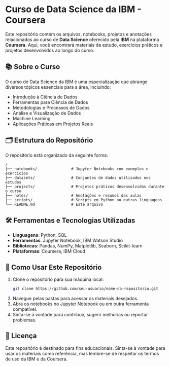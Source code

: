 
# Curso de Data Science da IBM - Coursera

Este repositório contém os arquivos, notebooks, projetos e anotações relacionados ao curso de **Data Science** oferecido pela **IBM** na plataforma **Coursera**. Aqui, você encontrará materiais de estudo, exercícios práticos e projetos desenvolvidos ao longo do curso.

## 📚 Sobre o Curso

O curso de Data Science da IBM é uma especialização que abrange diversos tópicos essenciais para a área, incluindo:

- Introdução à Ciência de Dados
- Ferramentas para Ciência de Dados
- Metodologias e Processos de Dados
- Análise e Visualização de Dados
- Machine Learning
- Aplicações Práticas em Projetos Reais

## 🗂 Estrutura do Repositório

O repositório está organizado da seguinte forma:

```
/
├── notebooks/               # Jupyter Notebooks com exemplos e exercícios
├── datasets/                # Conjuntos de dados utilizados nos estudos
├── projects/                # Projetos práticos desenvolvidos durante o curso
├── notes/                   # Anotações e resumos das aulas
├── scripts/                 # Scripts em Python ou outras linguagens
└── README.md                # Este arquivo
```

## 🛠 Ferramentas e Tecnologias Utilizadas

- **Linguagens**: Python, SQL
- **Ferramentas**: Jupyter Notebook, IBM Watson Studio
- **Bibliotecas**: Pandas, NumPy, Matplotlib, Seaborn, Scikit-learn
- **Plataformas**: Coursera, IBM Cloud

## 📂 Como Usar Este Repositório

1. Clone o repositório para sua máquina local:
   ```bash
   git clone https://github.com/seu-usuario/nome-do-repositorio.git
   ```
2. Navegue pelas pastas para acessar os materiais desejados.
3. Abra os notebooks no Jupyter Notebook ou em outra ferramenta compatível.
4. Sinta-se à vontade para contribuir, sugerir melhorias ou reportar problemas.

## 📝 Licença

Este repositório é destinado para fins educacionais. Sinta-se à vontade para usar os materiais como referência, mas lembre-se de respeitar os termos de uso da IBM e da Coursera.


